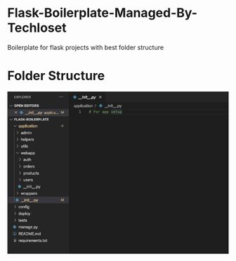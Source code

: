 # Flask-Boilerplate-Managed-By-Techloset

Boilerplate for flask projects with best folder structure

# Folder Structure

![Screenshot](structure.png)
